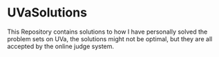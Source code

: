 UVaSolutions
============

This Repository contains solutions to how I have personally solved the problem sets on UVa, the solutions might not be optimal, but they are all accepted by the online judge system.
